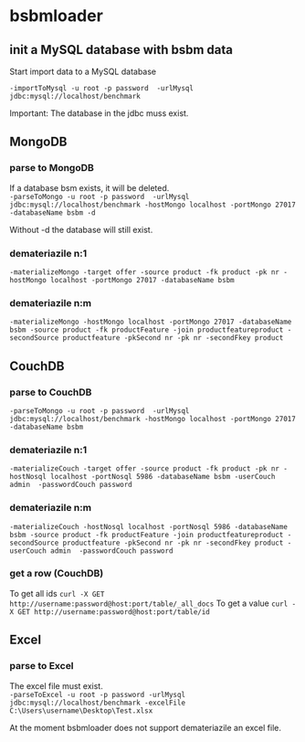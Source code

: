 # bsbmloader

## init a MySQL database with bsbm data

Start import data to a MySQL database

``-importToMysql -u root -p password  -urlMysql jdbc:mysql://localhost/benchmark ``

Important: The database in the jdbc muss exist.

## MongoDB
### parse to MongoDB
  If a database bsm exists, it will be deleted.   
``-parseToMongo -u root -p password  -urlMysql jdbc:mysql://localhost/benchmark -hostMongo localhost -portMongo 27017 -databaseName bsbm -d``  

  Without -d the database will still exist.

### demateriazile n:1

``-materializeMongo -target offer -source product -fk product -pk nr -hostMongo localhost -portMongo 27017 -databaseName bsbm``

### demateriazile n:m

``-materializeMongo -hostMongo localhost -portMongo 27017 -databaseName bsbm -source product -fk productFeature -join productfeatureproduct -secondSource productfeature -pkSecond nr -pk nr -secondFkey product``

## CouchDB
### parse to CouchDB
``-parseToMongo -u root -p password  -urlMysql jdbc:mysql://localhost/benchmark -hostMongo localhost -portMongo 27017 -databaseName bsbm``

### demateriazile n:1

``-materializeCouch -target offer -source product -fk product -pk nr -hostNosql localhost -portNosql 5986 -databaseName bsbm -userCouch admin  -passwordCouch password``

### demateriazile n:m  
``-materializeCouch -hostNosql localhost -portNosql 5986 -databaseName bsbm -source product -fk productFeature -join productfeatureproduct -secondSource productfeature -pkSecond nr -pk nr -secondFkey product -userCouch admin  -passwordCouch password``

### get a row (CouchDB)
To get all ids
``curl -X GET http://username:password@host:port/table/_all_docs``
To get a value
``curl -X GET http://username:password@host:port/table/id``

## Excel
### parse to Excel

The excel file must exist.  
``-parseToExcel -u root -p password -urlMysql jdbc:mysql://localhost/benchmark -excelFile  C:\Users\username\Desktop\Test.xlsx``

At the moment bsbmloader does not support demateriazile an excel file.
